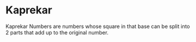 # Kaprekar
Kaprekar Numbers are numbers whose square in that base can be split into 2 parts that add up to the original number.
